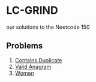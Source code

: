 # LC-GRIND

our solutions to the Neetcode 150

## Problems

1. [Contains Duplicate](https://leetcode.com/problems/contains-duplicate/)
2. [Valid Anagram](https://leetcode.com/problems/valid-anagram/)
3. [Women](https://www.youtube.com/watch?v=e9mVfv3b-4E&pp=ygUJd29tZW4g4piV)

